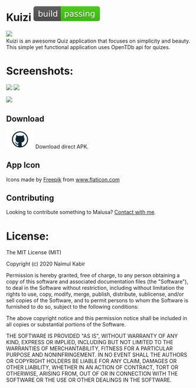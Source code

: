 # Kuizi ![Build Status](https://github.com/kabirnayeem99/flutter_note_app/raw/master/project_assets/passing.svg)

<img src="https://github.com/kabirnayeem99/flutter_quiz_app/raw/master/files/icon.png" height="100px"/> <br>
Kuizi is an awesome Quiz application that focuses on simplicity and beauty. This simple yet functional application uses OpenTDb api for quizes.

# Screenshots:
<img src="https://github.com/kabirnayeem99/flutter_quiz_app/raw/master/files/question1.png" height="400px"/> <img src="https://github.com/kabirnayeem99/flutter_quiz_app/raw/master/files/question1.png" height="400px"/>

<img src="https://github.com/kabirnayeem99/flutter_quiz_app/raw/master/files/warning.png" height="400px"/> 

## Download
<a href="https://github.com/kabirnayeem99/flutter_quiz_app/raw/master/files/app-release.apk">
<img alt="Download Direct APK" src="https://github.com/kabirnayeem99/flutter_note_app/raw/master/project_assets/github-logo.png" height="50px"/></a> Download direct APK.

## App Icon
<div>Icons made by <a href="https://www.flaticon.com/authors/freepik" title="Freepik">Freepik</a> from <a href="https://www.flaticon.com/" title="Flaticon">www.flaticon.com</a></div>

## Contributing
Looking to contribute something to Malusa? [Contact with me](aikhtibars@gmail.com).


# License:
The MIT License (MIT)

Copyright (c) 2020 Naimul Kabir

Permission is hereby granted, free of charge, to any person obtaining a copy
of this software and associated documentation files (the "Software"), to deal
in the Software without restriction, including without limitation the rights
to use, copy, modify, merge, publish, distribute, sublicense, and/or sell
copies of the Software, and to permit persons to whom the Software is
furnished to do so, subject to the following conditions:

The above copyright notice and this permission notice shall be included in all
copies or substantial portions of the Software.

THE SOFTWARE IS PROVIDED "AS IS", WITHOUT WARRANTY OF ANY KIND, EXPRESS OR
IMPLIED, INCLUDING BUT NOT LIMITED TO THE WARRANTIES OF MERCHANTABILITY,
FITNESS FOR A PARTICULAR PURPOSE AND NONINFRINGEMENT. IN NO EVENT SHALL THE
AUTHORS OR COPYRIGHT HOLDERS BE LIABLE FOR ANY CLAIM, DAMAGES OR OTHER
LIABILITY, WHETHER IN AN ACTION OF CONTRACT, TORT OR OTHERWISE, ARISING FROM,
OUT OF OR IN CONNECTION WITH THE SOFTWARE OR THE USE OR OTHER DEALINGS IN THE
SOFTWARE.
